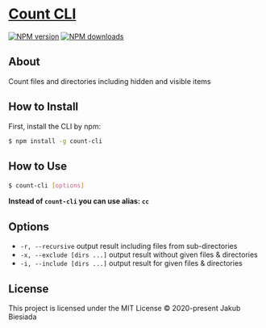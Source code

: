 # [Count CLI](https://github.com/jb1905/count-cli)

[![NPM version](http://img.shields.io/npm/v/count-cli.svg?style=flat-square)](https://www.npmjs.com/package/count-cli)
[![NPM downloads](http://img.shields.io/npm/dm/count-cli.svg?style=flat-square)](https://www.npmjs.com/package/count-cli)

## About
Count files and directories including hidden and visible items

## How to Install
First, install the CLI by npm:
```bash
$ npm install -g count-cli
```

## How to Use
#### 
```bash
$ count-cli [options]
```

**Instead of `count-cli` you can use alias: `cc`**

## Options
- `-r, --recursive` output result including files from sub-directories
- `-x, --exclude [dirs ...]` output result without given files & directories
- `-i, --include [dirs ...]` output result for given files & directories

## License
This project is licensed under the MIT License © 2020-present Jakub Biesiada
